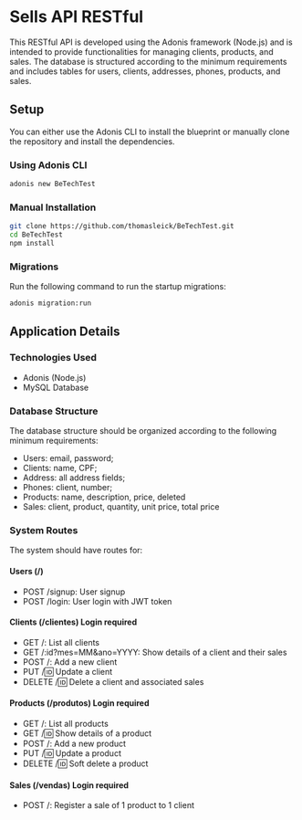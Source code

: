 # Sells API RESTful

This RESTful API is developed using the Adonis framework (Node.js) and is intended to provide functionalities for managing clients, products, and sales. The database is structured according to the minimum requirements and includes tables for users, clients, addresses, phones, products, and sales.

## Setup

You can either use the Adonis CLI to install the blueprint or manually clone the repository and install the dependencies.

### Using Adonis CLI

```bash
adonis new BeTechTest
```

### Manual Installation

```bash
git clone https://github.com/thomasleick/BeTechTest.git
cd BeTechTest
npm install
```

### Migrations

Run the following command to run the startup migrations:

```bash
adonis migration:run
```

## Application Details

### Technologies Used

- Adonis (Node.js)
- MySQL Database

### Database Structure

The database structure should be organized according to the following minimum requirements:

- Users: email, password;
- Clients: name, CPF;
- Address: all address fields;
- Phones: client, number;
- Products: name, description, price, deleted
- Sales: client, product, quantity, unit price, total price

### System Routes

The system should have routes for:

#### Users (/)
- POST /signup: User signup
- POST /login: User login with JWT token

#### Clients (/clientes) Login required
- GET /: List all clients
- GET /:id?mes=MM&ano=YYYY: Show details of a client and their sales
- POST /: Add a new client
- PUT /:id: Update a client
- DELETE /:id: Delete a client and associated sales

#### Products (/produtos) Login required
- GET /: List all products
- GET /:id: Show details of a product
- POST /: Add a new product
- PUT /:id: Update a product
- DELETE /:id: Soft delete a product

#### Sales (/vendas) Login required
- POST /: Register a sale of 1 product to 1 client
